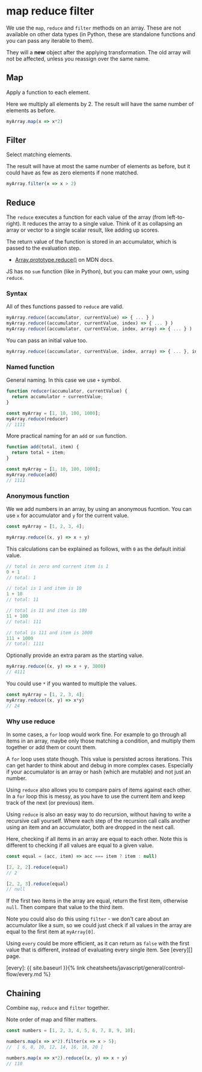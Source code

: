 # map reduce filter

We use the `map`, `reduce` and `filter` methods on an array. These are not available on other data types (in Python, these are standalone functions and you can pass any iterable to them).

They will a **new** object after the applying transformation. The old array will not be affected, unless you reassign over the same name.


## Map

Apply a function to each element. 

Here we multiply all elements by 2. The result will have the same number of elements as before.

```javascript
myArray.map(x => x*2)
```


## Filter

Select matching elements. 

The result will have at most the same number of elements as before, but it could have as few as zero elements if none matched.

```javascript
myArray.filter(x => x > 2)
```


## Reduce

The `reduce` executes a function for each value of the array (from left-to-right). It reduces the array to a single value. Think of it as collapsing an array or vector to a single scalar result, like adding up scores.

The return value of the function is stored in an accumulator, which is passed to the evaluation step.

- [Array.prototype.reduce()](https://developer.mozilla.org/en-US/docs/Web/JavaScript/Reference/Global_Objects/Array/Reduce) on MDN docs.

JS has no `sum` function (like in Python), but you can make your own, using `reduce`.

### Syntax

All of thes functions passed to `reduce` are valid.

```javascript
myArray.reduce((accumulator, currentValue) => { ... } )
myArray.reduce((accumulator, currentValue, index) => { ... } )
myArray.reduce((accumulator, currentValue, index, array) => { ... } )
```

You can pass an initial value too.

```javascript
myArray.reduce((accumulator, currentValue, index, array) => { ... }, initialValue)
```

### Named function

General naming. In this case we use `+` symbol.
```javascript
function reducer(accumulator, currentValue) {
  return accumulator + currentValue;
}

const myArray = [1, 10, 100, 1000];
myArray.reduce(reducer)
// 1111
```

More practical naming for an `add` or `sum` function.

```javascript
function add(total, item) {
  return total + item;
}

const myArray = [1, 10, 100, 1000];
myArray.reduce(add)
// 1111
```

### Anonymous function

We we add numbers in an array, by using an anonymous fucntion. You can use `x` for accumulator and `y` for the current value.

```javascript
const myArray = [1, 2, 3, 4];

myArray.reduce((x, y) => x + y)
```

This calculations can be explained as follows, with `0` as the default initial value.

```javascript
// total is zero and current item is 1
0 + 1
// total: 1

// total is 1 and item is 10
1 + 10 
// total: 11

// total is 11 and item is 100
11 + 100 
// total: 111

// total is 111 and item is 1000
111 + 1000
// total: 1111
```

Optionally provide an extra param as the starting value.

```javascript
myArray.reduce((x, y) => x + y, 3000)
// 4111
```

You could use `*` if you wanted to multiple the values.

```javascript
const myArray = [1, 2, 3, 4];
myArray.reduce((x, y) => x*y)
// 24
```

### Why use reduce

In some cases, a `for` loop would work fine. For example to go through all items in an array, maybe only those matching a condition, and multiply them together or add them or count them.

A `for` loop uses state though. This value is persisted across iterations. This can get harder to think about and debug in more complex cases. Especially if your accumulator is an array or hash (which are mutable) and not just an number.

Using `reduce` also allows you to compare pairs of items against each other. In a `for` loop this is messy, as you have to use the current item and keep track of the next (or previous) item.

Using `reduce` is also an easy way to do recursion, without having to write a recursive call yourself. Where each step of the recursion call calls another using an item and an accumulator, both are dropped in the next call.

Here, checking if all items in an array are equal to each other. Note this is different to checking if all values are equal to a given value.

```javascript
const equal = (acc, item) => acc === item ? item : null) 
```

```javascript
[2, 2, 2].reduce(equal)
// 2

[2, 2, 3].reduce(equal)
// null
```

If the first two items in the array are equal, return the first item, otherwise `null`. Then compare that value to the third item.
 
Note you could also do this using `filter` - we don't care about an accumulator like a sum, so we could just check if all values in the array are equal to the first item at `myArray[0]`.
 
Using `every` could be more efficient, as it can return as `false` with the first value that is different, instead of evaluating every single item. See [every][] page.

[every]: {{ site.baseurl }}{% link cheatsheets/javascript/general/control-flow/every.md %}


## Chaining

Combine `map`, `reduce` and `filter` together.

Note order of map and filter matters.

```javascript
const numbers = [1, 2, 3, 4, 5, 6, 7, 8, 9, 10];
```

```javascript
numbers.map(x => x*2).filter(x => x > 5);
//  [ 6, 8, 10, 12, 14, 16, 18, 20 ]
```

```javascript
numbers.map(x => x*2).reduce((x, y) => x + y)
// 110
```
